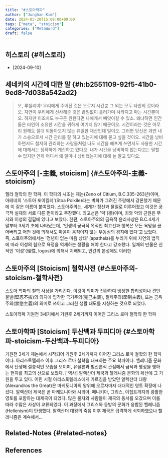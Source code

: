 ```yaml
---
title: "#스토아학파"
author: ["Junghan Kim"]
date: 2024-05-20T15:09:00+09:00
tags: ["meta", "stoicism"]
categories: ["MetaWord"]
draft: false
---
```


<!--more-->


## 히스토리 {#히스토리}

-   [2024-09-10]


## 세네카의 시간에 대한 말 {#h:b2551109-92f5-41b0-9ed8-7d038a542ad2}

> 오, 루칠리야! 우리에게 주어진 것은 오로지 시간뿐 그 외는 모두 타인의 것이라오. 자연이 우리에게 선사해준 것은 끊임없이 흘러가며 사라지고 마는 시간뿐이오. 하지만 이조차도 누구든 원한다면 나에게서 빼앗아갈 수 있소. 왜냐하면 인간들은 타인이 소유한 시간을 귀하게 여기지 않기 때문이오. 시간이라는 것은 아무리 원해도 절대 되돌아오지 않는 유일한 재산인데 말이오. 그러면 당신은 과연 내가 스승으로서 시간 관리를 잘 하고 있는지에 대해 묻고 싶을 것이오. 시간을 낭비하면서도 철저히 관리하는 사람들처럼 나도 시간을 헤프게 쓰면서도 사용한 시간에 대해서는 정확하게 계산하고 있다오. 내가 시간을 낭비하지 않는다고는 말할 수 없지만 언제 어디서 왜 얼마나 낭비했는지에 대해 늘 알고 있다오.


## 스토아주의 [-主義, stoicism] {#스토아주의-主義-stoicism}

헬라 철학의 한 학파. 이 학파의 시조는 제논(Zeno of Citium, B.C.335-263년)이며, 아테네의 '스토아 포이킬레'(Stoa Poikile)라는 벽화가 그려진 주랑에서 강론했기 때문에 이 같은 이름이 붙여졌다. 스토아주의는, 세계가 정신과 물질로 이루어졌고 이것은 궁극적 실재의 서로 다른 면이라고 주장했다. 최고선은 '덕'(德)이며, 죄와 악의 근원은 무지와 이성의 결핍에 있다고 보았다. 한편, 스토아주의의 금욕적 윤리사상은 B.C.4세기 말부터 3세기 초에 나타났는데, '인생의 궁극적 목적인 최고선과 행복은 모든 욕망을 끊어버리고 어떤 것에 의해서도 마음이 움직이지 않는 부동심의 경지에 있다'고 보았다. 즉, 스토아주의에서는 '정념이 없는 마음 상태' (apatheia)를 누리기 위해 자연의 법칙에 따라 이성의 힘으로 욕정을 억제하는 생활을 해야 한다고 강조했다. 일체의 만물은 신적인 '이성'(理性, logos)에 의해서 지배되고, 인간의 본성에도 이러한


## 스토아주의 [Stoicism] 철학사전 {#스토아주의-stoicism-철학사전}

스토아 학파의 철학 사상을 가리킨다. 이것이 의미가 전환하여 냉정한 합리성이나 견인불발(堅忍不拔)의 의지에 입각한 극기주의(克己主義), 절제주의(節制主義), 또는 금욕주의(禁慾主義)의 의미로 쓰이고 그러한 생활 태도를 지칭하는 것으로 되었다.

스토아학파 기원전 3세기에서 기원후 2세기까지 이어진 그리스 로마 철학의 한 학파


## 스토아학파 [Stoicism] 두산백과 두피디아 {#스토아학파-stoicism-두산백과-두피디아}

기원전 3세기 제논에서 시작되어 기원후 2세기까지 이어진 그리스 로마 철학의 한 학파이다. 아리스토텔레스 이후 그리스 로마 철학을 대표하는 주요 학파이다. 헬레니즘 문화에서 탄생해 절충적인 모습을 보이며, 유물론과 범신론적 관점에서 금욕과 평정을 행하는 현자를 최고의 선으로 보았다. [ 역사] 알렉산더 제국과 헬레니즘 문화의 확산에 그 기원을 두고 있다. 어린 시절 아리스토텔레스에게 가르침을 받았던 알렉산더 대왕(Alexandros the Great)은 마케도니아의 왕위에 오르자마자 대대적인 영토 확장에 나섰다. 알렉산더 제국은 곧 마케도니아와 시리아, 페니키아, 그리스, 이집트까지의 광활한 영토를 포함하는 대제국이 되었다. 많은 물자와 사람들이 제국의 동서를 오갔으며 이를 따라 수많은 사상이 교류되었다. 이 과정에서 그리스와 동방의 문화가 융합된 헬레니즘(Hellenism)이 탄생했다. 알렉산더 대왕의 죽음 이후 제국은 급격하게 쇠퇴하였으나 헬레니즘은 계속해서...


## Related-Notes {#related-notes}

## References

<style>.csl-entry{text-indent: -1.5em; margin-left: 1.5em;}</style><div class="csl-bib-body">
</div>
